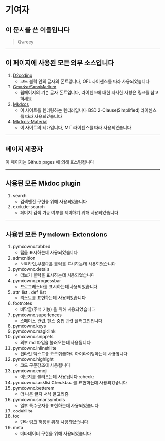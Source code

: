 # 기여자

## 이 문서를 쓴 이들입니다
> Qwreey

---

## 이 페이지에 사용된 모든 외부 소스입니다

1. [D2coding](https://github.com/naver/d2codingfont)
    + 코드 블럭 안의 글자의 폰트입니다, OFL 라이센스를 따라 사용되었습니다
2. [GmarketSansMedium](http://company.gmarket.co.kr/company/about/company/company--font.asp)
    + 웹페이지의 기본 글자 폰트입니다,  라이센스에 대한 자세한 사항은 링크를 참고하세요
3. [Mkdocs](https://github.com/mkdocs/mkdocs/)
    + 이 사이트를 렌더링하는 렌더러입니다 BSD 2-Clause(Simplified) 라이센스를 따라 사용되었습니다
4. [Mkdocs-Material](https://github.com/squidfunk/mkdocs-material)
    + 이 사이트의 테마입니다, MIT 라이센스를 따라 사용되었습니다

---

## 페이지 제공자

이 페이지는 Github pages 에 의해 호스팅됩니다


---

## 사용된 모든 Mkdoc plugin

1. search
    + 검색엔진 구현을 위해 사용되었습니다
2. exclude-search
    + 페이지 검색 가능 여부를 제어하기 위해 사용되었습니다

---

## 사용된 모든 Pymdown-Extensions

1. pymdownx.tabbed
    + 탭을 표시하는데 사용되었습니다
2. admonition
    + 노트라인,부분따옴 블럭을 표시하는데 사용되었습니다
3. pymdownx.details
    + 더보기 블럭을 표시하는데 사용되었습니다
4. pymdownx.progressbar
    + 프로그래스바를 표시하는데 사용되었습니다
5. attr_list , def_list
    + 리스트를 표현하는데 사용되었습니다
6. footnotes
    + 바닥글(주석 기능) 을 위해 사용되었습니다
7. pymdownx.superfences
    + 스페이스 관련, 펜스 중첩 관련 플러그인입니다
8. pymdownx.keys
9. pymdownx.magiclink
10. pymdownx.snippets
    + 외부 md 파일을 불러오는데 사용됩니다
11. pymdownx.inlinehilite
    + 인라인 텍스트를 코드취급하여 하이라이팅하는데 사용됩니다
12. pymdownx.highlight
    + 코드 구문강조에 사용됩니다
13. pymdownx.emoji
    + 이모지를 불러오는데 사용됩니다 :check:
14. pymdownx.tasklist
    Checkbox 를 표현하는데 사용되었습니다
15. pymdownx.betterem
    + 더 나은 글자 서식 알고리즘
16. pymdownx.smartsymbols
    + 일부 특수문자를 표현하는데 사용되었습니다
17. codehilite
18. toc
    + 단락 링크 허용을 위해 사용되었습니다
19. meta
    + 메타데이터 구현을 위해 사용되었습니다